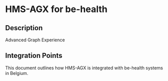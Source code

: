 # HMS-AGX for be-health

## Description

Advanced Graph Experience

## Integration Points

This document outlines how HMS-AGX is integrated with be-health systems in Belgium.
